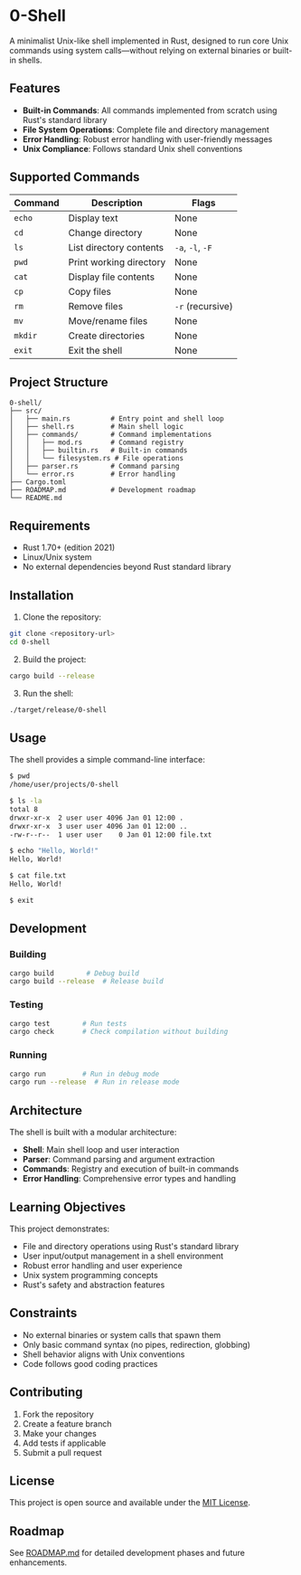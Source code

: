 # 0-Shell

A minimalist Unix-like shell implemented in Rust, designed to run core Unix commands using system calls—without relying on external binaries or built-in shells.

## Features

- **Built-in Commands**: All commands implemented from scratch using Rust's standard library
- **File System Operations**: Complete file and directory management
- **Error Handling**: Robust error handling with user-friendly messages
- **Unix Compliance**: Follows standard Unix shell conventions

## Supported Commands

| Command | Description | Flags |
|---------|-------------|-------|
| `echo` | Display text | None |
| `cd` | Change directory | None |
| `ls` | List directory contents | `-a`, `-l`, `-F` |
| `pwd` | Print working directory | None |
| `cat` | Display file contents | None |
| `cp` | Copy files | None |
| `rm` | Remove files | `-r` (recursive) |
| `mv` | Move/rename files | None |
| `mkdir` | Create directories | None |
| `exit` | Exit the shell | None |

## Project Structure

```
0-shell/
├── src/
│   ├── main.rs          # Entry point and shell loop
│   ├── shell.rs         # Main shell logic
│   ├── commands/        # Command implementations
│   │   ├── mod.rs       # Command registry
│   │   ├── builtin.rs   # Built-in commands
│   │   └── filesystem.rs # File operations
│   ├── parser.rs        # Command parsing
│   └── error.rs         # Error handling
├── Cargo.toml
├── ROADMAP.md           # Development roadmap
└── README.md
```

## Requirements

- Rust 1.70+ (edition 2021)
- Linux/Unix system
- No external dependencies beyond Rust standard library

## Installation

1. Clone the repository:
```bash
git clone <repository-url>
cd 0-shell
```

2. Build the project:
```bash
cargo build --release
```

3. Run the shell:
```bash
./target/release/0-shell
```

## Usage

The shell provides a simple command-line interface:

```bash
$ pwd
/home/user/projects/0-shell

$ ls -la
total 8
drwxr-xr-x  2 user user 4096 Jan 01 12:00 .
drwxr-xr-x  3 user user 4096 Jan 01 12:00 ..
-rw-r--r--  1 user user    0 Jan 01 12:00 file.txt

$ echo "Hello, World!"
Hello, World!

$ cat file.txt
Hello, World!

$ exit
```

## Development

### Building
```bash
cargo build        # Debug build
cargo build --release  # Release build
```

### Testing
```bash
cargo test        # Run tests
cargo check       # Check compilation without building
```

### Running
```bash
cargo run         # Run in debug mode
cargo run --release  # Run in release mode
```

## Architecture

The shell is built with a modular architecture:

- **Shell**: Main shell loop and user interaction
- **Parser**: Command parsing and argument extraction
- **Commands**: Registry and execution of built-in commands
- **Error Handling**: Comprehensive error types and handling

## Learning Objectives

This project demonstrates:
- File and directory operations using Rust's standard library
- User input/output management in a shell environment
- Robust error handling and user experience
- Unix system programming concepts
- Rust's safety and abstraction features

## Constraints

- No external binaries or system calls that spawn them
- Only basic command syntax (no pipes, redirection, globbing)
- Shell behavior aligns with Unix conventions
- Code follows good coding practices

## Contributing

1. Fork the repository
2. Create a feature branch
3. Make your changes
4. Add tests if applicable
5. Submit a pull request

## License

This project is open source and available under the [MIT License](LICENSE).

## Roadmap

See [ROADMAP.md](ROADMAP.md) for detailed development phases and future enhancements.